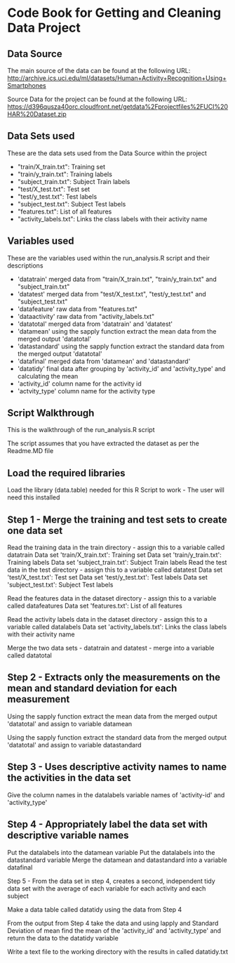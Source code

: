 Code Book for Getting and Cleaning Data Project
===============================================

## Data Source

The main source of the data can be found at the following URL:
http://archive.ics.uci.edu/ml/datasets/Human+Activity+Recognition+Using+Smartphones 

Source Data for the project can be found at the following URL:
https://d396qusza40orc.cloudfront.net/getdata%2Fprojectfiles%2FUCI%20HAR%20Dataset.zip 


## Data Sets used

These are the data sets used from the Data Source within the project

* "train/X_train.txt": Training set
* "train/y_train.txt": Training labels
* "subject_train.txt": Subject Train labels
* "test/X_test.txt": Test set
* "test/y_test.txt": Test labels
* "subject_test.txt": Subject Test labels
* "features.txt": List of all features
* "activity_labels.txt": Links the class labels with their activity name

## Variables used 

These are the variables used within the run_analysis.R script and their descriptions

* 'datatrain' merged data from "train/X_train.txt", "train/y_train.txt" and "subject_train.txt"
* 'datatest' merged data from  "test/X_test.txt", "test/y_test.txt" and "subject_test.txt"
* 'datafeature' raw data from "features.txt"
* 'dataactivity' raw data from "activity_labels.txt"
* 'datatotal' merged data from 'datatrain' and 'datatest'
* 'datamean' using the sapply function extract the mean data from the merged output 'datatotal'
* 'datastandard' using the sapply function extract the standard data from the merged output 'datatotal'
* 'datafinal' merged data from 'datamean' and 'datastandard'
* 'datatidy' final data after grouping by 'activity_id' and 'activity_type' and calculating the mean
* 'activity_id' column name for the activity id
* 'actvity_type' column name for the activity type


## Script Walkthrough

This is the walkthrough of the run_analysis.R script

The script assumes that you have extracted the dataset as per the Readme.MD file

## Load the required libraries

Load the library (data.table) needed for this R Script to work - The user will need this installed


## Step 1 - Merge the training and test sets to create one data set 


Read the training data in the train directory - assign this to a variable called datatrain
Data set 'train/X_train.txt': Training set
Data set 'train/y_train.txt': Training labels
Data set 'subject_train.txt': Subject Train labels
Read the test data in the test directory - assign this to a variable called datatest
Data set 'test/X_test.txt': Test set
Data set 'test/y_test.txt': Test labels
Data set 'subject_test.txt': Subject Test labels

Read the features data in the dataset directory - assign this to a variable called datafeatures
Data set 'features.txt': List of all features

Read the activity labels data in the dataset directory - assign this to a variable called datalabels
Data set 'activity_labels.txt': Links the class labels with their activity name

Merge the two data sets - datatrain and datatest - merge into a variable called datatotal


## Step 2 - Extracts only the measurements on the mean and standard deviation for each measurement 

Using the sapply function extract the mean data from the merged output 'datatotal' and assign to variable datamean

Using the sapply function extract the standard data from the merged output 'datatotal' and assign to variable datastandard

## Step 3 - Uses descriptive activity names to name the activities in the data set 

Give the column names in the datalabels variable names of 'activity-id' and 'activity_type'


## Step 4 - Appropriately label the data set with descriptive variable names 

Put the datalabels into the datamean variable
Put the datalabels into the datastandard variable
Merge the datamean and datastandard into a variable datafinal

Step 5 - From the data set in step 4, creates a second, independent tidy data set with the average of each variable for each activity and each subject


Make a data table called datatidy using the data from Step 4

From the output from Step 4 take the data and using lapply and Standard Deviation of mean find the mean of the 'activity_id' and 'activity_type' and return the data to the datatidy variable

Write a text file to the working directory with the results in called datatidy.txt




